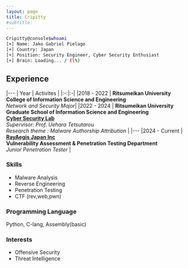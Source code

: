 ```yaml
---
layout: page
title: Cripitty
#subtitle: 
---
```


```bash
Cripitty@console$whoami
[+] Name: Jako Gabriel Pielago
[+] Country: Japan
[+] Position: Security Engineer, Cyber Security Enthusiast
[+] Brain: Loading... / (l%)
```

## Experience
|---
| Year | Activites  |
|:-:|:-|
|2018 - 2022 | **Ritsumeikan University** <br /> **College of Information Science and Engineering** <br /> *Network and Security Major*|
|2022 - 2024 | **Ritsumeikan University** <br /> **Graduate School of Information Science and Engineering** <br />[**Cyber Security Lab**](https://cysec.ise.ritsumei.ac.jp/)<br />*Supervisor: Prof. Uehara Tetsutarou* <br />*Research theme :* *Malware Authorship Attribution* |
|---
|2024 - Current | [**RayAegis Japan Inc**](https://www.rayaegis.co.jp/) <br />**Vulnerability Assessment & Penetration Testing Department** <br />*Junior Penetration Tester* |


### Skills
- Malware Analysis
- Reverse Engineering
- Penetration Testing
- CTF (rev,web,pwn)

### Programming Language
Python, C-lang, Assembly(basic)

### Interests
- Offensive Security
- Threat Intelligence


